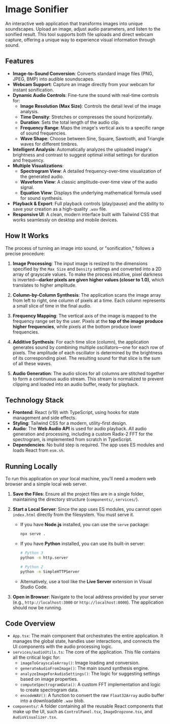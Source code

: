 # Image Sonifier

An interactive web application that transforms images into unique soundscapes. Upload an image, adjust audio parameters, and listen to the sonified result. This tool supports both file uploads and direct webcam capture, offering a unique way to experience visual information through sound.

## Features

*   **Image-to-Sound Conversion**: Converts standard image files (PNG, JPEG, BMP) into audible soundscapes.
*   **Webcam Support**: Capture an image directly from your webcam for instant sonification.
*   **Dynamic Audio Controls**: Fine-tune the sound with real-time controls for:
    *   **Image Resolution (Max Size)**: Controls the detail level of the image analysis.
    *   **Time Density**: Stretches or compresses the sound horizontally.
    *   **Duration**: Sets the total length of the audio clip.
    *   **Frequency Range**: Maps the image's vertical axis to a specific range of sound frequencies.
    *   **Wave Shape**: Choose between Sine, Square, Sawtooth, and Triangle waves for different timbres.
*   **Intelligent Analysis**: Automatically analyzes the uploaded image's brightness and contrast to suggest optimal initial settings for duration and frequency.
*   **Multiple Visualizations**:
    *   **Spectrogram View**: A detailed frequency-over-time visualization of the generated audio.
    *   **Waveform View**: A classic amplitude-over-time view of the audio signal.
    *   **Equation View**: Displays the underlying mathematical formula used for sound synthesis.
*   **Playback & Export**: Full playback controls (play/pause) and the ability to save your creation as a high-quality `.wav` file.
*   **Responsive UI**: A clean, modern interface built with Tailwind CSS that works seamlessly on desktop and mobile devices.

## How It Works

The process of turning an image into sound, or "sonification," follows a precise procedure:

1.  **Image Processing**: The input image is resized to the dimensions specified by the `Max Size` and `Density` settings and converted into a 2D array of grayscale values. To make the process intuitive, pixel darkness is inverted—**darker pixels are given higher values (closer to 1.0)**, which translates to higher amplitude.

2.  **Column-by-Column Synthesis**: The application scans the image array from left to right, one column of pixels at a time. Each column represents a small slice of time in the final audio.

3.  **Frequency Mapping**: The vertical axis of the image is mapped to the frequency range set by the user. Pixels at the **top of the image produce higher frequencies**, while pixels at the bottom produce lower frequencies.

4.  **Additive Synthesis**: For each time slice (column), the application generates sound by combining multiple oscillators—one for each row of pixels. The amplitude of each oscillator is determined by the brightness of its corresponding pixel. The resulting sound for that slice is the sum of all these waves.

5.  **Audio Generation**: The audio slices for all columns are stitched together to form a continuous audio stream. This stream is normalized to prevent clipping and loaded into an audio buffer, ready for playback.

## Technology Stack

*   **Frontend**: React (v19) with TypeScript, using hooks for state management and side effects.
*   **Styling**: Tailwind CSS for a modern, utility-first design.
*   **Audio**: The **Web Audio API** is used for audio playback. All audio generation and processing, including a custom Radix-2 FFT for the spectrogram, is implemented from scratch in TypeScript.
*   **Dependencies**: No build step is required. The app uses ES modules and loads React from `esm.sh`.

## Running Locally

To run this application on your local machine, you'll need a modern web browser and a simple local web server.

1.  **Save the Files**: Ensure all the project files are in a single folder, maintaining the directory structure (`components/`, `services/`).

2.  **Start a Local Server**: Since the app uses ES modules, you cannot open `index.html` directly from the filesystem. You must serve it.
    *   If you have **Node.js** installed, you can use the `serve` package:
        ```bash
        npx serve .
        ```
    *   If you have **Python** installed, you can use its built-in server:
        ```bash
        # Python 3
        python -m http.server

        # Python 2
        python -m SimpleHTTPServer
        ```
    *   Alternatively, use a tool like the **Live Server** extension in Visual Studio Code.

3.  **Open in Browser**: Navigate to the local address provided by your server (e.g., `http://localhost:3000` or `http://localhost:8000`). The application should now be running.

## Code Overview

*   `App.tsx`: The main component that orchestrates the entire application. It manages the global state, handles user interactions, and connects the UI components with the audio processing logic.
*   `services/audioUtils.ts`: The core of the application. This file contains all the critical logic for:
    *   `imageToGrayscaleArray()`: Image loading and conversion.
    *   `generateAudioFromImage()`: The main sound synthesis engine.
    *   `analyzeImageForAudioSettings()`: The logic for suggesting settings based on image properties.
    *   `computeSpectrogramData()`: A custom FFT implementation and logic to create spectrogram data.
    *   `encodeWAV()`: A function to convert the raw `Float32Array` audio buffer into a downloadable `.wav` blob.
*   `components/`: A folder containing all the reusable React components that make up the UI, such as `ControlPanel.tsx`, `ImageDropzone.tsx`, and `AudioVisualizer.tsx`.
